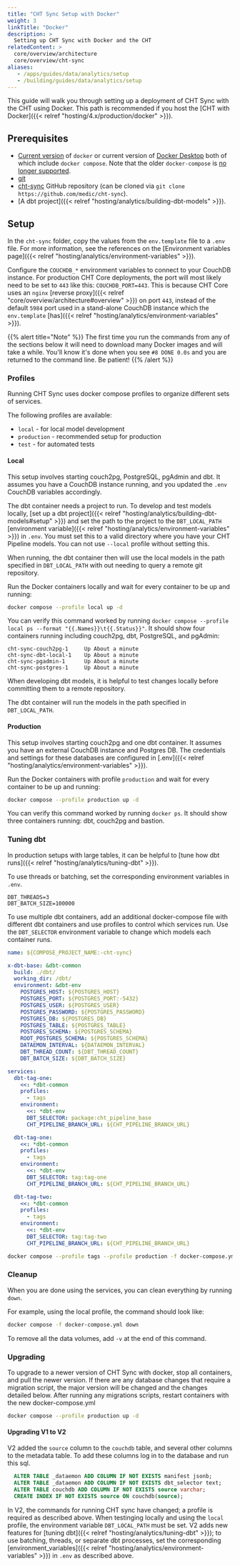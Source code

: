 ```yaml
---
title: "CHT Sync Setup with Docker"
weight: 3
linkTitle: "Docker"
description: >
  Setting up CHT Sync with Docker and the CHT
relatedContent: >
  core/overview/architecture
  core/overview/cht-sync
aliases:
   - /apps/guides/data/analytics/setup
   - /building/guides/data/analytics/setup
---
```


This guide will walk you through setting up a deployment of CHT Sync with the CHT using Docker. This path is recommended if you host the [CHT with Docker]({{< relref "hosting/4.x/production/docker" >}}).

## Prerequisites

- [Current version](https://docs.docker.com/engine/install/) of `docker` or current version of [Docker Desktop](https://www.docker.com/products/docker-desktop/) both of which include `docker compose`. Note that the older `docker-compose` is [no longer supported](https://www.docker.com/blog/announcing-compose-v2-general-availability/).
- [git](https://git-scm.com/book/en/v2/Getting-Started-Installing-Git)
- [cht-sync](https://github.com/medic/cht-sync) GitHub repository (can be cloned via `git clone https://github.com/medic/cht-sync`).
- [A dbt project]({{< relref "hosting/analytics/building-dbt-models" >}}).

## Setup

In the `cht-sync` folder, copy the values from the `env.template` file to a `.env` file. For more information, see the references on the [Environment variables page]({{< relref "hosting/analytics/environment-variables" >}}).

Configure the `COUCHDB_*` environment variables to connect to your CouchDB instance. For production CHT Core deployments, the port will most likely need to be set to `443` like this: `COUCHDB_PORT=443`. This is because CHT Core uses an `nginx` [reverse proxy]({{< relref "core/overview/architecture#overview" >}}) on port `443`, instead of the default `5984` port used in a stand-alone CouchDB instance which the `env.template` [has]({{< relref "hosting/analytics/environment-variables" >}}).

{{% alert title="Note" %}}
The first time you run the commands from any of the sections below it will need to download many Docker images and will take a while. You'll know it's done when you see `#8 DONE 0.0s` and you are returned to the command line. Be patient!
{{% /alert %}}

### Profiles

Running CHT Sync uses docker compose profiles to organize different sets of services. 

The following profiles are available:
- `local` - for local model development
- `production` - recommended setup for production
- `test` - for automated tests

#### Local

This setup involves starting couch2pg, PostgreSQL, pgAdmin and dbt. It assumes you have a CouchDB instance running, and you updated the `.env` CouchDB variables accordingly. 

The dbt container needs a project to run. To develop and test models locally, [set up a dbt project]({{< relref "hosting/analytics/building-dbt-models#setup" >}}) and set the path to the project to the `DBT_LOCAL_PATH` [environment variable]({{< relref "hosting/analytics/environment-variables" >}}) in `.env`. You must set this to a valid directory where you have your CHT Pipeline models. You can not use `--local` profile without setting this.

When running, the dbt container then will use the local models in the path specified in `DBT_LOCAL_PATH` with out needing to query a remote git repository.

Run the Docker containers locally and wait for every container to be up and running:
```sh
docker compose --profile local up -d
```

You can verify this command worked by running `docker compose --profile local ps --format "{{.Names}}\t{{.Status}}"`. It should show four containers running including couch2pg, dbt, PostgreSQL, and pgAdmin:

```
cht-sync-couch2pg-1     Up About a minute
cht-sync-dbt-local-1    Up About a minute
cht-sync-pgadmin-1      Up About a minute
cht-sync-postgres-1     Up About a minute
```

When developing dbt models, it is helpful to test changes locally before committing them to a remote repository.


The dbt container will run the models in the path specified in `DBT_LOCAL_PATH`.

#### Production

This setup involves starting couch2pg and one dbt container. It assumes you have an external CouchDB instance and Postgres DB. The credentials and settings for these databases are configured in [.env]({{< relref "hosting/analytics/environment-variables" >}}).

Run the Docker containers with profile `production` and wait for every container to be up and running:
```sh
docker compose --profile production up -d
```

You can verify this command worked by running `docker ps`. It should show three containers running: dbt, couch2pg and bastion.

### Tuning dbt

In production setups with large tables, it can be helpful to [tune how dbt runs]({{< relref "hosting/analytics/tuning-dbt" >}}).

To use threads or batching, set the corresponding environment variables in `.env`.
```
DBT_THREADS=3
DBT_BATCH_SIZE=100000
```

To use multiple dbt containers, add an additional docker-compose file with different dbt containers and use profiles to control which services run.
Use the `DBT_SELECTOR` environment variable to change which models each container runs.

```yaml
name: ${COMPOSE_PROJECT_NAME:-cht-sync}

x-dbt-base: &dbt-common
  build: ./dbt/
  working_dir: /dbt/
  environment: &dbt-env
    POSTGRES_HOST: ${POSTGRES_HOST}
    POSTGRES_PORT: ${POSTGRES_PORT:-5432}
    POSTGRES_USER: ${POSTGRES_USER}
    POSTGRES_PASSWORD: ${POSTGRES_PASSWORD}
    POSTGRES_DB: ${POSTGRES_DB}
    POSTGRES_TABLE: ${POSTGRES_TABLE}
    POSTGRES_SCHEMA: ${POSTGRES_SCHEMA}
    ROOT_POSTGRES_SCHEMA: ${POSTGRES_SCHEMA}
    DATAEMON_INTERVAL: ${DATAEMON_INTERVAL}
    DBT_THREAD_COUNT: ${DBT_THREAD_COUNT}
    DBT_BATCH_SIZE: ${DBT_BATCH_SIZE}

services:
  dbt-tag-one:
    <<: *dbt-common
    profiles:
      - tags
    environment:
      <<: *dbt-env
      DBT_SELECTOR: package:cht_pipeline_base
      CHT_PIPELINE_BRANCH_URL: ${CHT_PIPELINE_BRANCH_URL}

  dbt-tag-one:
    <<: *dbt-common
    profiles:
      - tags
    environment:
      <<: *dbt-env
      DBT_SELECTOR: tag:tag-one
      CHT_PIPELINE_BRANCH_URL: ${CHT_PIPELINE_BRANCH_URL}

  dbt-tag-two:
    <<: *dbt-common
    profiles:
      - tags
    environment:
      <<: *dbt-env
      DBT_SELECTOR: tag:tag-two
      CHT_PIPELINE_BRANCH_URL: ${CHT_PIPELINE_BRANCH_URL}
```

```sh
docker compose --profile tags --profile production -f docker-compose.yml -f docker-compose.dbt-tags.yml up -d
```

### Cleanup

When you are done using the services, you can clean everything by running `down`.

For example, using the local profile, the command should look like:

```sh
docker compose -f docker-compose.yml down
```

To remove all the data volumes, add `-v` at the end of this command.

### Upgrading

To upgrade to a newer version of CHT Sync with docker, stop all containers, and pull the newer version.
If there are any database changes that require a migration script, the major version will be changed and the changes detailed below.
After running any migrations scripts, restart containers with the new docker-compose.yml

```sh
docker compose --profile production up -d
```

#### Upgrading V1 to V2

V2 added the `source` column to the `couchdb` table, and several other columns to the metadata table.
To add these columns log in to the database and run this sql. 

```sql
  ALTER TABLE _dataemon ADD COLUMN IF NOT EXISTS manifest jsonb;
  ALTER TABLE _dataemon ADD COLUMN IF NOT EXISTS dbt_selector text;
  ALTER TABLE couchdb ADD COLUMN IF NOT EXISTS source varchar;
  CREATE INDEX IF NOT EXISTS source ON couchdb(source);
```

In V2, the commands for running CHT sync have changed; a profile is required as described above.
When testinging locally and using the `local` profile, the environment variable `DBT_LOCAL_PATH` must be set.
V2 adds new features for [tuning dbt]({{< relref "hosting/analytics/tuning-dbt" >}}); to use batching, threads, or separate dbt processes, set the corresponding [environment_variables]({{< relref "hosting/analytics/environment-variables" >}}) in `.env` as described above.

